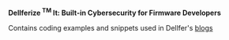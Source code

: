 **Dellferize <sup>TM</sup> It: Built-in Cybersecurity for Firmware Developers**

Contains coding examples and snippets used in Dellfer's [blogs](https://dellfer.com/the-resources/blog/)

